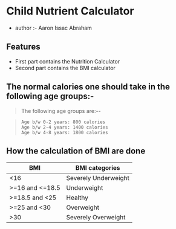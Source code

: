 # Child Nutrient Calculator

- author  :-  Aaron Issac Abraham


## Features

- First part contains the Nutrition Calculator
- Second part contains the BMI calculator

## The normal calories one should take in the following age groups:- 

>  The following age groups are:-- 

>     Age b/w 0-2 years: 800 calories
>     Age b/w 2-4 years: 1400 calories
>     Age b/w 4-8 years: 1800 calories

 


## How the calculation of BMI are done


| BMI | BMI categories |
| ------ | ------ |
| <16 | Severely Underweight |
| >=16 and <=18.5 | Underweight |
| >=18.5 and <25 | Healthy |
| >=25 and <30 | Overweight |
| >30 | Severely Overweight |


